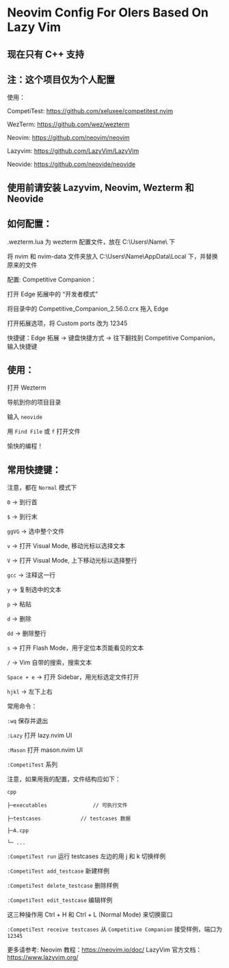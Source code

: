 # Neovim Config For OIers Based On Lazy Vim

## 现在只有 C++ 支持

## 注：这个项目仅为个人配置

使用：

CompetiTest: https://github.com/xeluxee/competitest.nvim

WezTerm: https://github.com/wez/wezterm

Neovim: https://github.com/neovim/neovim

Lazyvim: https://github.com/LazyVim/LazyVim

Neovide: https://github.com/neovide/neovide

## 使用前请安装 Lazyvim, Neovim, Wezterm 和 Neovide

## 如何配置：
.wezterm.lua 为 wezterm 配置文件，放在 C:\Users\Name\ 下

将 nvim 和 nvim-data 文件夹放入 C:\Users\Name\AppData\Local 下，并替换原来的文件

配置: Competitive Companion：

打开 Edge 拓展中的 “开发者模式”

将目录中的 Competitive_Companion_2.56.0.crx 拖入 Edge

打开拓展选项，将 Custom ports 改为 12345

快捷键：Edge 拓展 -> 键盘快捷方式 -> 往下翻找到 Competitive Companion，输入快捷键

## 使用：
打开 Wezterm

导航到你的项目目录

输入 `neovide`

用 `Find File` 或 `f` 打开文件

愉快的编程！

## 常用快捷键：
注意，都在 `Normal` 模式下

`0` -> 到行首

`$` -> 到行末

`ggVG` -> 选中整个文件

`v` -> 打开 Visual Mode, 移动光标以选择文本

`V` -> 打开 Visual Mode, 上下移动光标以选择整行

`gcc` -> 注释这一行

`y` -> 复制选中的文本

`p` -> 粘贴

`d` -> 删除

`dd` -> 删除整行

`s` -> 打开 Flash Mode，用于定位本页能看见的文本

`/` -> Vim 自带的搜索，搜索文本

`Space + e` -> 打开 Sidebar，用光标选定文件打开

`hjkl` -> 左下上右

常用命令：

`:wq` 保存并退出

`:Lazy` 打开 lazy.nvim UI

`:Mason` 打开 mason.nvim UI

`:CompetiTest` 系列 

注意，如果用我的配置，文件结构应如下：

```
cpp

├─executables 				// 可执行文件

├─testcases				// testcases 数据

├─A.cpp

└─ ...
```

`:CompetiTest run` 		运行 testcases 左边的用 j 和 k 切换样例

`:CompetiTest add_testcase` 	新建样例

`:CompetiTest delete_testcase` 	删除样例

`:CompetiTest edit_testcase`	编辑样例

这三种操作用 Ctrl + H 和 Ctrl + L (Normal Mode) 来切换窗口

`:CompetiTest receive testcases`   从 `Competitive Companion` 接受样例，端口为 `12345`

更多请参考:
Neovim 教程：https://neovim.io/doc/
LazyVim 官方文档：https://www.lazyvim.org/
